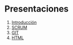 # Presentaciones 

1. [Introducción](https://stgoneira.github.io/desarrollo-frontend/presentaciones/01-introduccion.html)
1. [SCRUM](https://stgoneira.github.io/desarrollo-frontend/presentaciones/02-SCRUM.html)
1. [GIT](https://stgoneira.github.io/desarrollo-frontend/presentaciones/03-GIT.html)
1. [HTML](https://stgoneira.github.io/desarrollo-frontend/presentaciones/04-HTML.html)